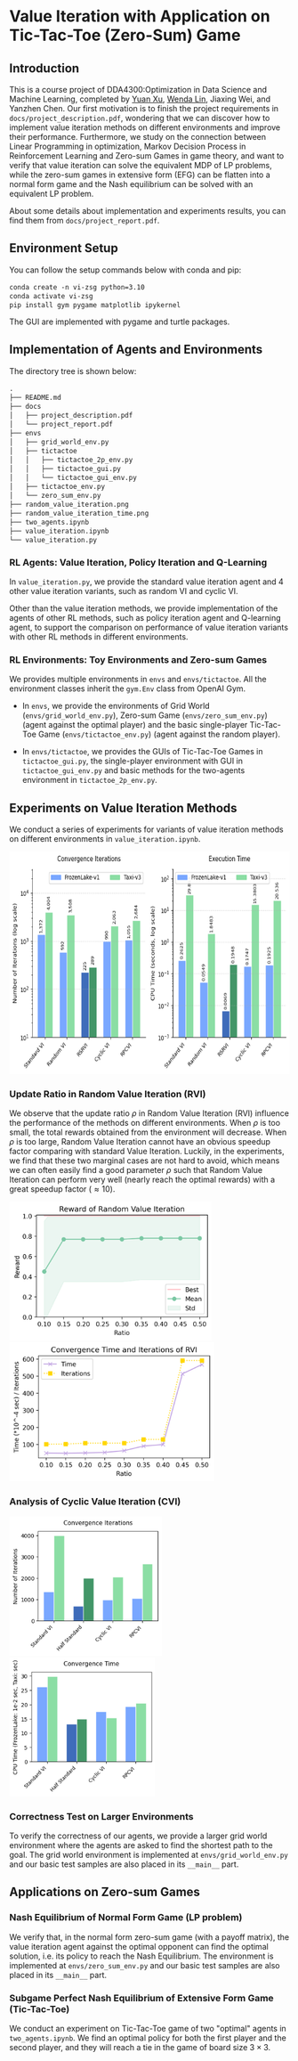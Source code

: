 # Value Iteration with Application on Tic-Tac-Toe (Zero-Sum) Game

## Introduction
This is a course project of DDA4300:Optimization in Data Science and Machine Learning, completed by [Yuan Xu](https://github.com/moonight3547/), [Wenda Lin](https://github.com/Linwd1), Jiaxing Wei, and Yanzhen Chen. Our first motivation is to finish the project requirements in `docs/project_description.pdf`, wondering that we can discover how to implement value iteration methods on different environments and improve their performance. Furthermore, we study on the connection between Linear Programming in optimization, Markov Decision Process in Reinforcement Learning and Zero-sum Games in game theory, and want to verify that value iteration can solve the equivalent MDP of LP problems, while the zero-sum games in extensive form (EFG) can be flatten into a normal form game and the Nash equilibrium can be solved with an equivalent LP problem. 

About some details about implementation and experiments results, you can find them from `docs/project_report.pdf`. 

## Environment Setup
You can follow the setup commands below with conda and pip:

```
conda create -n vi-zsg python=3.10
conda activate vi-zsg
pip install gym pygame matplotlib ipykernel
```

The GUI are implemented with pygame and turtle packages. 

## Implementation of Agents and Environments

The directory tree is shown below:
```
.
├── README.md
├── docs
│   ├── project_description.pdf
│   └── project_report.pdf
├── envs
│   ├── grid_world_env.py
│   ├── tictactoe
│   │   ├── tictactoe_2p_env.py
│   │   ├── tictactoe_gui.py
│   │   └── tictactoe_gui_env.py
│   ├── tictactoe_env.py
│   └── zero_sum_env.py
├── random_value_iteration.png
├── random_value_iteration_time.png
├── two_agents.ipynb
├── value_iteration.ipynb
└── value_iteration.py
```


### RL Agents: Value Iteration, Policy Iteration and Q-Learning

In `value_iteration.py`, we provide the standard value iteration agent and 4 other value iteration variants, such as random VI and cyclic VI. 

Other than the value iteration methods, we provide implementation of the agents of other RL methods, such as policy iteration agent and Q-learning agent, to support the comparison on performance of value iteration variants with other RL methods in different environments. 

### RL Environments: Toy Environments and Zero-sum Games

We provides multiple environments in `envs` and `envs/tictactoe`. All the environment classes inherit the `gym.Env` class from OpenAI Gym. 

- In `envs`, we provide the environments of Grid World (`envs/grid_world_env.py`), Zero-sum Game (`envs/zero_sum_env.py`) (agent against the optimal player) and the basic single-player Tic-Tac-Toe Game (`envs/tictactoe_env.py`) (agent against the random player). 

- In `envs/tictactoe`, we provides the GUIs of Tic-Tac-Toe Games in `tictactoe_gui.py`, the single-player environment with GUI in `tictactoe_gui_env.py` and basic methods for the two-agents environment in `tictactoe_2p_env.py`.

## Experiments on Value Iteration Methods

We conduct a series of experiments for variants of value iteration methods on different environments in `value_iteration.ipynb`. 

<img src="imgs/value_iterations_perf_horizontal.png" height="400">

### Update Ratio in Random Value Iteration (RVI)

We observe that the update ratio $\rho$ in Random Value Iteration (RVI) influence the performance of the methods on different environments. 
When $\rho$ is too small, the total rewards obtained from the environment will decrease. 
When $\rho$ is too large, Random Value Iteration cannot have an obvious speedup factor comparing with standard Value Iteration. 
Luckily, in the experiments, we find that these two marginal cases are not hard to avoid, which means we can often easily find a good parameter $\rho$ such that Random Value Iteration can perform very well (nearly reach the optimal rewards) with a great speedup factor ($\approx 10$). 

<img src="imgs/random_value_iteration_perf.png" height="250"> <img src="imgs/random_value_iteration_time.png" height="250">

### Analysis of Cyclic Value Iteration (CVI)

<img src="imgs/cyclic_value_iteration_iters.png" height="250"> <img src="imgs/cyclic_value_iteration_time.png" height="250">

### Correctness Test on Larger Environments

To verify the correctness of our agents, we provide a larger grid world environment where the agents are asked to find the shortest path to the goal. The grid world environment is implemented at `envs/grid_world_env.py` and our basic test samples are also placed in its `__main__` part. 

## Applications on Zero-sum Games

### Nash Equilibrium of Normal Form Game (LP problem)

We verify that, in the normal form zero-sum game (with a payoff matrix), the value iteration agent against the optimal opponent can find the optimal solution, i.e. its policy to reach the Nash Equilibrium. The environment is implemented at `envs/zero_sum_env.py` and our basic test samples are also placed in its `__main__` part. 

### Subgame Perfect Nash Equilibrium of Extensive Form Game (Tic-Tac-Toe)

We conduct an experiment on Tic-Tac-Toe game of two "optimal" agents in `two_agents.ipynb`. We find an optimal policy for both the first player and the second player, and they will reach a tie in the game of board size $3\times 3$. 
